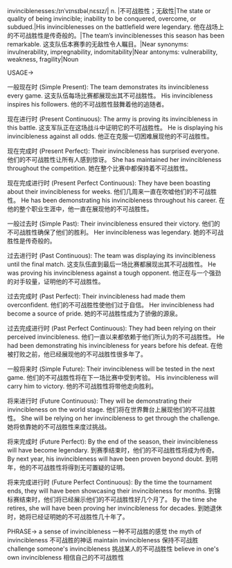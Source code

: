 invinciblenesses:/ɪnˈvɪnsɪbəlˌnɛsɪz/| n. |不可战胜性；无敌性|The state or quality of being invincible; inability to be conquered, overcome, or subdued.|His invinciblenesses on the battlefield were legendary. 他在战场上的不可战胜性是传奇般的。|The team’s invinciblenesses this season has been remarkable.  这支队伍本赛季的无敌性令人瞩目。|Near synonyms: invulnerability, impregnability, indomitability|Near antonyms: vulnerability, weakness, fragility|Noun


USAGE->

一般现在时 (Simple Present):
The team demonstrates its invincibleness every game.  这支队伍每场比赛都展现出其不可战胜性。
His invincibleness inspires his followers. 他的不可战胜性鼓舞着他的追随者。

现在进行时 (Present Continuous):
The army is proving its invincibleness in this battle.  这支军队正在这场战斗中证明它的不可战胜性。
He is displaying his invincibleness against all odds. 他正在克服一切困难展现他的不可战胜性。

现在完成时 (Present Perfect):
Their invincibleness has surprised everyone. 他们的不可战胜性让所有人感到惊讶。
She has maintained her invincibleness throughout the competition.  她在整个比赛中都保持着不可战胜性。

现在完成进行时 (Present Perfect Continuous):
They have been boasting about their invincibleness for weeks.  他们几周来一直在吹嘘他们的不可战胜性。
He has been demonstrating his invincibleness throughout his career.  在他的整个职业生涯中，他一直在展现他的不可战胜性。


一般过去时 (Simple Past):
Their invincibleness ensured their victory. 他们的不可战胜性确保了他们的胜利。
Her invincibleness was legendary. 她的不可战胜性是传奇般的。


过去进行时 (Past Continuous):
The team was displaying its invincibleness until the final match.  这支队伍直到最后一场比赛都展现出其不可战胜性。
He was proving his invincibleness against a tough opponent. 他正在与一个强劲的对手较量，证明他的不可战胜性。


过去完成时 (Past Perfect):
Their invincibleness had made them overconfident. 他们的不可战胜性使他们过于自信。
Her invincibleness had become a source of pride. 她的不可战胜性成为了骄傲的源泉。

过去完成进行时 (Past Perfect Continuous):
They had been relying on their perceived invincibleness.  他们一直以来都依赖于他们所认为的不可战胜性。
He had been demonstrating his invincibleness for years before his defeat.  在他被打败之前，他已经展现他的不可战胜性很多年了。


一般将来时 (Simple Future):
Their invincibleness will be tested in the next game. 他们的不可战胜性将在下一场比赛中受到考验。
His invincibleness will carry him to victory. 他的不可战胜性将带他走向胜利。

将来进行时 (Future Continuous):
They will be demonstrating their invincibleness on the world stage.  他们将在世界舞台上展现他们的不可战胜性。
She will be relying on her invincibleness to get through the challenge.  她将依靠她的不可战胜性来度过挑战。

将来完成时 (Future Perfect):
By the end of the season, their invincibleness will have become legendary.  到赛季结束时，他们的不可战胜性将成为传奇。
By next year, his invincibleness will have been proven beyond doubt.  到明年，他的不可战胜性将得到无可置疑的证明。

将来完成进行时 (Future Perfect Continuous):
By the time the tournament ends, they will have been showcasing their invincibleness for months.  到锦标赛结束时，他们将已经展示他们的不可战胜性好几个月了。
By the time she retires, she will have been proving her invincibleness for decades.  到她退休时，她将已经证明她的不可战胜性几十年了。



PHRASE->
a sense of invincibleness  一种不可战胜的感觉
the myth of invincibleness 不可战胜的神话
maintain invincibleness  保持不可战胜
challenge someone's invincibleness  挑战某人的不可战胜性
believe in one's own invincibleness 相信自己的不可战胜性
